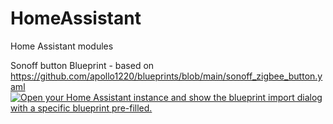 # HomeAssistant
Home Assistant modules

Sonoff button Blueprint - based on https://github.com/apollo1220/blueprints/blob/main/sonoff_zigbee_button.yaml
<a href="https://my.home-assistant.io/redirect/blueprint_import/?blueprint_url=https%3A%2F%2Fgithub.com%2Fmirapavlicek%2Fha%2Fblob%2Fmain%2Fblueprints%2Fsonoff_zigbee_button.yaml" target="_blank"><img src="https://my.home-assistant.io/badges/blueprint_import.svg" alt="Open your Home Assistant instance and show the blueprint import dialog with a specific blueprint pre-filled." /></a>

